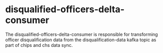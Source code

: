 # disqualified-officers-delta-consumer
The disqualified-officers-delta-consumer is responsible for transforming officer disqualification data from the disqualification-data kafka topic as part of chips and chs data sync.

